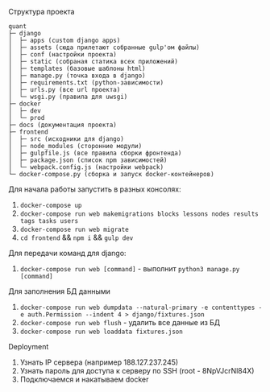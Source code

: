 Структура проекта

```
quant
├─ django
│  ├─ apps (custom django apps)
│  ├─ assets (сюда прилетают собранные gulp'ом файлы)
│  ├─ conf (настройки проекта)
│  ├─ static (собраная статика всех приложений)
│  ├─ templates (базовые шаблоны html)
│  ├─ manage.py (точка входа в django)
│  ├─ requirements.txt (python-зависимости)
│  ├─ urls.py (все url проекта)
│  └─ wsgi.py (правила для uwsgi)
├─ docker
│  ├─ dev
│  └─ prod
├─ docs (документация проекта)
├─ frontend
│  ├─ src (исходники для django)
│  ├─ node_modules (сторонние модули)
│  ├─ gulpfile.js (все правила сборки фронтенда)
│  ├─ package.json (список npm зависимостей)
│  └─ webpack.config.js (настройки webpack)
└─ docker-compose.py (сборка и запуск docker-контейнеров)
```

Для начала работы запустить в разных консолях:
1. `docker-compose up`
2. `docker-compose run web makemigrations blocks lessons nodes results tags tasks users`
3. `docker-compose run web migrate`
4. `cd frontend` && `npm i` && `gulp dev`

Для передачи команд для django:
1. `docker-compose run web [command]` - выполнит `python3 manage.py [command]`

Для заполнения БД данными

1. `docker-compose run web dumpdata --natural-primary -e contenttypes -e auth.Permission --indent 4 > django/fixtures.json`
2. `docker-compose run web flush` - удалить все данные из БД
3. `docker-compose run web loaddata fixtures.json`

Deployment

1. Узнать IP сервера (например 188.127.237.245)
2. Узнать пароль для доступа к серверу по SSH (root - 8NpVJcrNl84X)
3. Подключаемся и накатываем docker